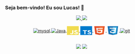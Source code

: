 ### Seja bem-vindo! Eu sou Lucas! 👋

<div align="center">
  <a href="https://https://github.com/lucasbaltar">
 <img width="50%" src="https://github-readme-stats.vercel.app/api?username=lucasbaltar&show_icons=true&theme=calm&include_all_commits=true&count_private=true"/>
 <img width="42%" src="https://github-readme-stats.vercel.app/api/top-langs/?username=lucasbaltar&layout=compact&langs_count=7&theme=calm"/>
    </div>
    <div align="center" style="display: inline_block"><br>
    <img align="center" alt="mysql" width="40" height="40" src="https://www.vectorlogo.zone/logos/mysql/mysql-icon.svg">
    <img align="center" alt="Java" width="40" height="40" src="https://www.vectorlogo.zone/logos/java/java-icon.svg">
    <img align="center" alt="JS" height="30" width="40" src="https://raw.githubusercontent.com/devicons/devicon/master/icons/javascript/javascript-plain.svg">
    <img align="center" alt="Ts" height="30" width="40" src="https://raw.githubusercontent.com/devicons/devicon/master/icons/typescript/typescript-plain.svg">
    <img align="center" alt="HTML" height="30" width="40" src="https://raw.githubusercontent.com/devicons/devicon/master/icons/html5/html5-original.svg">
    <img align="center" alt="CSS" height="30" width="40" src="https://raw.githubusercontent.com/devicons/devicon/master/icons/css3/css3-original.svg">
    <img align="center" alt="git" height="30" width="40" src="https://www.vectorlogo.zone/logos/git-scm/git-scm-icon.svg">
    
  </div>
  
  ##
 
<div align="center"> 
   <a href="https://www.linkedin.com/in/lucasesnaty/" target="_blank"><img src="https://img.shields.io/badge/-LinkedIn-%230077B5?style=for-the-badge&logo=linkedin&logoColor=white" target="_blank"></a>
   <a href="https://www.instagram.com/lucasbaltar_/" target="_blank"><img src="https://img.shields.io/badge/-Instagram-%23E4405F?style=for-the-badge&logo=instagram&logoColor=white" target="_blank"></a>
</div>
